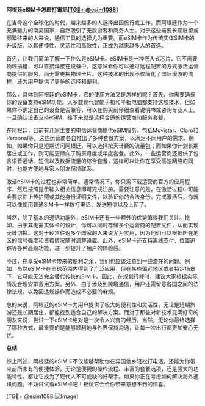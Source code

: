 **阿根廷eSIM卡怎麽打電話[[TG💪+ @esim1088](https://t.me/s/esim1088)]**

在当今这个全球化的时代，越来越多的人选择出国旅行或工作，而阿根廷作为一个充满魅力的南美国家，自然吸引了无数游客和商务人士。对于这些需要长期驻留或频繁往来的人来说，通信工具的选择尤为重要。而eSIM卡作为传统实体SIM卡的升级版，以其便捷性、灵活性和高效性，正成为越来越多人的首选。

首先，让我们简单了解一下什么是eSIM卡。eSIM卡是一种嵌入式芯片，它不需要物理插槽，可以直接焊接在设备中。这意味着你可以通过远程配置的方式激活运营商提供的服务，而无需更换物理卡片。这种技术的出现不仅简化了国际漫游的流程，还为用户提供了更多的选择和便利。

那么，具体到阿根廷的eSIM卡，它的使用方法又是怎样的呢？首先，你需要确保你的设备支持eSIM功能。大多数现代智能手机和平板电脑都支持这项技术，但如果你不确定自己的设备是否兼容，可以在购买前仔细查看说明书或咨询专业人士。一旦确认设备支持eSIM，接下来就是选择合适的运营商和服务套餐。

在阿根廷，目前有几家主要的电信运营商提供eSIM服务，包括Movistar、Claro和Personal等。这些运营商各自推出了多种套餐方案，以满足不同用户的需求。例如，如果你只是短期访问阿根廷，可以选择按天计费的流量包；而如果你计划长期居住或工作，则可能更倾向于购买月度或年度套餐。此外，一些运营商还提供了包含语音通话、短信以及数据流量的综合套餐，这样可以让你在享受高速网络的同时，也能方便地与家人朋友保持联系。

激活eSIM卡的过程也非常简单。通常情况下，你只需下载运营商官方的应用程序，然后按照提示输入相关信息即可完成注册。需要注意的是，在激活过程中可能会要求你上传护照或其他身份证明文件，以验证你的合法身份。完成激活后，你就可以像使用普通SIM卡一样拨打电话、发送短信以及上网了。

当然，除了基本的通话功能外，eSIM卡还有一些额外的优势值得我们关注。比如，由于其无需实体卡的设计，你可以同时存储多个运营商的配置文件，从而实现无缝切换。这对于经常往返多个国家的人来说尤为实用，因为他们可以根据所在地区的信号强度和资费情况随时调整设置。此外，eSIM卡还支持离线支付、位置追踪等多种高级功能，进一步提升了用户的体验感。

不过，在享受eSIM卡带来的便利之余，我们也应该注意到一些潜在的问题。例如，虽然eSIM卡在全球范围内得到了广泛应用，但在某些偏远地区或者特定场景下，它可能无法完全替代传统的SIM卡。因此，在规划行程时，建议大家根据实际情况合理安排备用方案。另外，由于涉及到跨境通信，用户还需留意各国之间的法律法规，以免因违规操作而造成不必要的麻烦。

总的来说，阿根廷的eSIM卡为用户提供了极大的便利性和灵活性，无论是短期旅游还是长期居住，都能找到适合自己的解决方案。而对于那些对新技术充满好奇的朋友来说，尝试一下eSIM卡绝对是一次令人兴奋的经历。当然，无论你最终选择了哪种方式，最重要的是能够顺利地与外界保持沟通，让每一次出行都更加安心无忧。

**总结**

综上所述，阿根廷的eSIM卡不仅能够帮助你在异国他乡轻松打电话，还能为你带来前所未有的便捷体验。无论是便捷的操作流程、丰富的套餐选项，还是强大的功能特性，都让它成为了现代人不可或缺的好帮手。如果你正在考虑如何解决海外通讯问题，不妨试试看eSIM卡吧！相信它会给你带来意想不到的惊喜。

[[TG💪+ @esim1088](https://t.me/s/esim1088) ![Image](https://i.postimg.cc/4NQfJmqS/Snipaste-2025-05-13-00-14-12.png)]